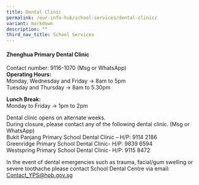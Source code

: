 ```yaml
---
title: Dental Clinic
permalink: /our-info-hub/school-services/dental-clinic/
variant: markdown
description: ""
third_nav_title: School Services
---
```

#### Zhenghua Primary Dental Clinic

Contact number: 9116-1070 (Msg or WhatsApp)<br>
**Operating Hours:**<br>
Monday, Wednesday and Friday -&gt; 8am to 5pm<br>
Tuesday and Thursday -&gt; 8am to 5.30pm

**Lunch Break:**<br>
Monday to Friday -&gt; 1pm to 2pm

Dental clinic opens on alternate weeks.<br>
During closure, please contact any of the following dental clinic. (Msg or WhatsApp)<br>
Bukit Panjang Primary School Dental Clinic – H/P: 9114 2186<br>
Greenridge Primary School Dental Clinic- H/P: 9839 6594<br>
Westspring Primary School Dental Clinic- H/P: 9115 8472<br>

In the event of dental emergencies such as trauma, facial/gum swelling or severe toothache please contact School Dental Centre via email: Contact_YPS@hpb.gov.sg